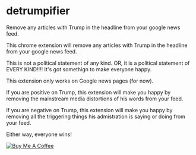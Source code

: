 # detrumpifier
Remove any articles with Trump in the headline from your google news feed.

This chrome extension will remove any articles with Trump in the headline from your google news feed.

This is not a political statement of any kind.  OR, it is a political statement of EVERY KIND!!!!  It's got somethign to make everyone happy.  

This extension only works on Google news pages (for now).  

If you are positive on Trump, this extension will make you happy by removing the mainstream media distortions of his words from your feed.  

If you are negative on Trump, this extension will make you happy by removing all the triggering things his admistration is saying or doing from your feed.  

Either way, everyone wins!  







[![Buy Me A Coffee](https://img.shields.io/badge/Buy%20Me%20A%20Coffee-ffdd00?style=for-the-badge&logo=buy-me-a-coffee&logoColor=black )](https://coff.ee/detrumpifier )

